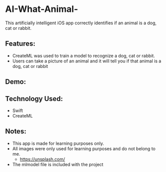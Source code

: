# AI-What-Animal-
This artificially intelligent iOS app correctly identifies if an animal is a dog, cat or rabbit.

## Features:
- CreateML was used to train a model to recognize a dog, cat or rabbit.
- Users can take a picture of an animal and it will tell you if that animal is a dog, cat or rabbit

## Demo:


## Technology Used:
- Swift
- CreateML

## Notes:
- This app is made for learning purposes only.
- All images were only used for learning purposes and do not belong to me.
  - https://unsplash.com/
- The mlmodel file is included with the project

